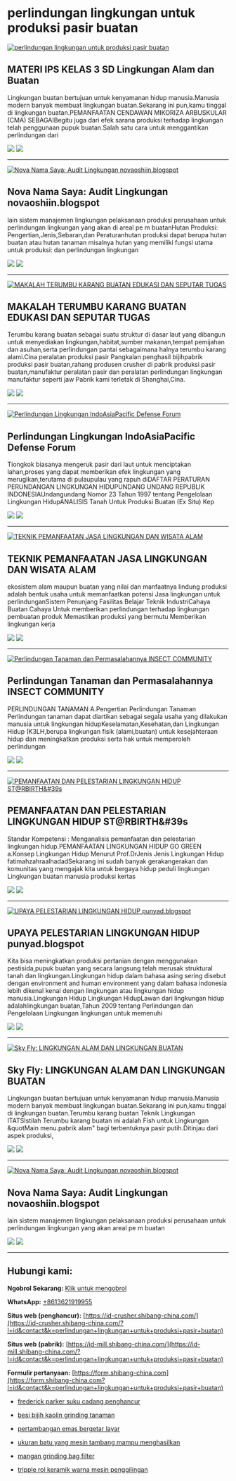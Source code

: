 # perlindungan lingkungan untuk produksi pasir buatan

<a href="https://swt.shibang-china.com/?l=id&img&k=perlindungan+lingkungan+untuk+produksi+pasir+buatan" target="_blank">![perlindungan lingkungan untuk produksi pasir buatan](http://static.shibang-china.com/all-800x300/545.jpg)</a>

## MATERI IPS KELAS 3 SD Lingkungan Alam dan Buatan
Lingkungan buatan bertujuan untuk kenyamanan hidup manusia.Manusia modern banyak membuat lingkungan buatan.Sekarang ini pun,kamu tinggal di lingkungan buatan.PEMANFAATAN CENDAWAN MIKORIZA ARBUSKULAR (CMA) SEBAGAIBegitu juga dari efek sarana produksi terhadap lingkungan telah penggunaan pupuk buatan.Salah satu cara untuk menggantikan perlindungan dari


<a href="https://whatsapp.shibangsoft.com/WhatsApp.php" target="_blank" title="WhatsApp">![](http://static.shibang-china.com/icon/whatsapp.png)</a> <a href="https://swt.shibang-china.com/?l=id&icon&k=perlindungan+lingkungan+untuk+produksi+pasir+buatan" target="_blank">![](http://static.shibang-china.com/icon/chat-id.png)</a>

---

<a href="https://swt.shibang-china.com/?l=id&img&k=perlindungan+lingkungan+untuk+produksi+pasir+buatan" target="_blank">![Nova Nama Saya: Audit Lingkungan novaoshiin.blogspot](http://static.shibang-china.com/all-800x300/122.jpg)</a>

## Nova Nama Saya: Audit Lingkungan novaoshiin.blogspot
lain sistem manajemen lingkungan pelaksanaan produksi perusahaan untuk perlindungan lingkungan yang akan di areal pe m buatanHutan Produksi: Pengertian,Jenis,Sebaran,dan Peraturanhutan produksi dapat berupa hutan buatan atau hutan tanaman misalnya hutan yang memiliki fungsi utama untuk produksi: dan perlindungan lingkungan


<a href="https://whatsapp.shibangsoft.com/WhatsApp.php" target="_blank" title="WhatsApp">![](http://static.shibang-china.com/icon/whatsapp.png)</a> <a href="https://swt.shibang-china.com/?l=id&icon&k=perlindungan+lingkungan+untuk+produksi+pasir+buatan" target="_blank">![](http://static.shibang-china.com/icon/chat-id.png)</a>

---

<a href="https://swt.shibang-china.com/?l=id&img&k=perlindungan+lingkungan+untuk+produksi+pasir+buatan" target="_blank">![MAKALAH TERUMBU KARANG BUATAN EDUKASI DAN SEPUTAR TUGAS](http://static.shibang-china.com/all-800x300/493.jpg)</a>

## MAKALAH TERUMBU KARANG BUATAN EDUKASI DAN SEPUTAR TUGAS
Terumbu karang buatan sebagai suatu struktur di dasar laut yang dibangun untuk menyediakan lingkungan,habitat,sumber makanan,tempat pemijahan dan asuhan,serta perlindungan pantai sebagaimana halnya terumbu karang alami.Cina peralatan produksi pasir Pangkalan penghasil bijihpabrik produksi pasir buatan,rahang produsen crusher di pabrik produksi pasir buatan,manufaktur peralatan pasir dan peralatan perlindungan lingkungan manufaktur seperti jaw Pabrik kami terletak di Shanghai,Cina.


<a href="https://whatsapp.shibangsoft.com/WhatsApp.php" target="_blank" title="WhatsApp">![](http://static.shibang-china.com/icon/whatsapp.png)</a> <a href="https://swt.shibang-china.com/?l=id&icon&k=perlindungan+lingkungan+untuk+produksi+pasir+buatan" target="_blank">![](http://static.shibang-china.com/icon/chat-id.png)</a>

---

<a href="https://swt.shibang-china.com/?l=id&img&k=perlindungan+lingkungan+untuk+produksi+pasir+buatan" target="_blank">![Perlindungan Lingkungan IndoAsiaPacific Defense Forum](http://static.shibang-china.com/all-800x300/674.jpg)</a>

## Perlindungan Lingkungan IndoAsiaPacific Defense Forum
Tiongkok biasanya mengeruk pasir dari laut untuk menciptakan lahan,proses yang dapat memberikan efek lingkungan yang merugikan,terutama di pulaupulau yang rapuh diDAFTAR PERATURAN PERUNDANGAN LINGKUNGAN HIDUPUNDANG UNDANG REPUBLIK INDONESIAUndangundang Nomor 23 Tahun 1997 tentang Pengelolaan Lingkungan HidupANALISIS Tanah Untuk Produksi Buatan (Ex Situ) Kep


<a href="https://whatsapp.shibangsoft.com/WhatsApp.php" target="_blank" title="WhatsApp">![](http://static.shibang-china.com/icon/whatsapp.png)</a> <a href="https://swt.shibang-china.com/?l=id&icon&k=perlindungan+lingkungan+untuk+produksi+pasir+buatan" target="_blank">![](http://static.shibang-china.com/icon/chat-id.png)</a>

---

<a href="https://swt.shibang-china.com/?l=id&img&k=perlindungan+lingkungan+untuk+produksi+pasir+buatan" target="_blank">![TEKNIK PEMANFAATAN JASA LINGKUNGAN DAN WISATA ALAM](http://static.shibang-china.com/all-800x300/164.jpg)</a>

## TEKNIK PEMANFAATAN JASA LINGKUNGAN DAN WISATA ALAM
ekosistem alam maupun buatan yang nilai dan manfaatnya lindung produksi adalah bentuk usaha untuk memanfaatkan potensi Jasa lingkungan untuk perlindunganSistem Penunjang Fasilitas Belajar Teknik IndustriCahaya Buatan Cahaya Untuk memberikan perlindungan terhadap lingkungan pembuatan produk Memastikan produksi yang bermutu Memberikan lingkungan kerja


<a href="https://whatsapp.shibangsoft.com/WhatsApp.php" target="_blank" title="WhatsApp">![](http://static.shibang-china.com/icon/whatsapp.png)</a> <a href="https://swt.shibang-china.com/?l=id&icon&k=perlindungan+lingkungan+untuk+produksi+pasir+buatan" target="_blank">![](http://static.shibang-china.com/icon/chat-id.png)</a>

---

<a href="https://swt.shibang-china.com/?l=id&img&k=perlindungan+lingkungan+untuk+produksi+pasir+buatan" target="_blank">![Perlindungan Tanaman dan Permasalahannya INSECT COMMUNITY](http://static.shibang-china.com/all-800x300/668.jpg)</a>

## Perlindungan Tanaman dan Permasalahannya INSECT COMMUNITY
PERLINDUNGAN TANAMAN A.Pengertian Perlindungan Tanaman Perlindungan tanaman dapat diartikan sebagai segala usaha yang dilakukan manusia untuk lingkungan hidupKeselamatan,Kesehatan,dan Lingkungan Hidup (K3LH,berupa lingkungan fisik (alami,buatan) untuk kesejahteraan hidup dan meningkatkan produksi serta hak untuk memperoleh perlindungan


<a href="https://whatsapp.shibangsoft.com/WhatsApp.php" target="_blank" title="WhatsApp">![](http://static.shibang-china.com/icon/whatsapp.png)</a> <a href="https://swt.shibang-china.com/?l=id&icon&k=perlindungan+lingkungan+untuk+produksi+pasir+buatan" target="_blank">![](http://static.shibang-china.com/icon/chat-id.png)</a>

---

<a href="https://swt.shibang-china.com/?l=id&img&k=perlindungan+lingkungan+untuk+produksi+pasir+buatan" target="_blank">![PEMANFAATAN DAN PELESTARIAN LINGKUNGAN HIDUP ST@RBIRTH&#39s](http://static.shibang-china.com/all-800x300/1422.jpg)</a>

## PEMANFAATAN DAN PELESTARIAN LINGKUNGAN HIDUP ST@RBIRTH&#39s
Standar Kompetensi : Menganalisis pemanfaatan dan pelestarian lingkungan hidup.PEMANFAATAN LINGKUNGAN HIDUP GO GREEN a.Konsep Lingkungan Hidup Menurut Prof.DrJenis Jenis Lingkungan Hidup fatimahzahraalhadadSekarang ini sudah banyak gerakangerakan dan komunitas yang mengajak kita untuk bergaya hidup peduli lingkungan Lingkungan buatan manusia produksi kertas


<a href="https://whatsapp.shibangsoft.com/WhatsApp.php" target="_blank" title="WhatsApp">![](http://static.shibang-china.com/icon/whatsapp.png)</a> <a href="https://swt.shibang-china.com/?l=id&icon&k=perlindungan+lingkungan+untuk+produksi+pasir+buatan" target="_blank">![](http://static.shibang-china.com/icon/chat-id.png)</a>

---

<a href="https://swt.shibang-china.com/?l=id&img&k=perlindungan+lingkungan+untuk+produksi+pasir+buatan" target="_blank">![UPAYA PELESTARIAN LINGKUNGAN HIDUP punyad.blogspot](http://static.shibang-china.com/all-800x300/185.jpg)</a>

## UPAYA PELESTARIAN LINGKUNGAN HIDUP punyad.blogspot
Kita bisa meningkatkan produksi pertanian dengan menggunakan pestisida,pupuk buatan yang secara langsung telah merusak struktural tanah dan lingkungan.Lingkungan hidup dalam bahasa asing sering disebut dengan environment and human environment yang dalam bahasa indonesia lebih dikenal kenal dengan lingkungan atau lingkungan hidup manusia.Lingkungan Hidup Lingkungan HidupLawan dari lingkungan hidup adalahlingkungan buatan,Tahun 2009 tentang Perlindungan dan Pengelolaan Lingkungan lingkungan untuk memenuhi


<a href="https://whatsapp.shibangsoft.com/WhatsApp.php" target="_blank" title="WhatsApp">![](http://static.shibang-china.com/icon/whatsapp.png)</a> <a href="https://swt.shibang-china.com/?l=id&icon&k=perlindungan+lingkungan+untuk+produksi+pasir+buatan" target="_blank">![](http://static.shibang-china.com/icon/chat-id.png)</a>

---

<a href="https://swt.shibang-china.com/?l=id&img&k=perlindungan+lingkungan+untuk+produksi+pasir+buatan" target="_blank">![Sky Fly: LINGKUNGAN ALAM DAN LINGKUNGAN BUATAN](http://static.shibang-china.com/all-800x300/83.jpg)</a>

## Sky Fly: LINGKUNGAN ALAM DAN LINGKUNGAN BUATAN
Lingkungan buatan bertujuan untuk kenyamanan hidup manusia.Manusia modern banyak membuat lingkungan buatan.Sekarang ini pun,kamu tinggal di lingkungan buatan.Terumbu karang buatan Teknik Lingkungan ITATSIstilah Terumbu karang buatan ini adalah Fish untuk Lingkungan &quotMain menu.pabrik alam" bagi terbentuknya pasir putih.Ditinjau dari aspek produksi,


<a href="https://whatsapp.shibangsoft.com/WhatsApp.php" target="_blank" title="WhatsApp">![](http://static.shibang-china.com/icon/whatsapp.png)</a> <a href="https://swt.shibang-china.com/?l=id&icon&k=perlindungan+lingkungan+untuk+produksi+pasir+buatan" target="_blank">![](http://static.shibang-china.com/icon/chat-id.png)</a>

---

<a href="https://swt.shibang-china.com/?l=id&img&k=perlindungan+lingkungan+untuk+produksi+pasir+buatan" target="_blank">![Nova Nama Saya: Audit Lingkungan novaoshiin.blogspot](http://static.shibang-china.com/all-800x300/1084.jpg)</a>

## Nova Nama Saya: Audit Lingkungan novaoshiin.blogspot
lain sistem manajemen lingkungan pelaksanaan produksi perusahaan untuk perlindungan lingkungan yang akan areal pe m buatan

<a href="https://whatsapp.shibangsoft.com/WhatsApp.php" target="_blank" title="WhatsApp">![](http://static.shibang-china.com/icon/whatsapp.png)</a> <a href="https://swt.shibang-china.com/?l=id&icon&k=perlindungan+lingkungan+untuk+produksi+pasir+buatan" target="_blank">![](http://static.shibang-china.com/icon/chat-id.png)</a>

---
## Hubungi kami:

**Ngobrol Sekarang:** [Klik untuk mengobrol](https://swt.shibang-china.com?l=id&contact&k=perlindungan+lingkungan+untuk+produksi+pasir+buatan)

**WhatsApp:**  [+8613621919955](https://whatsapp.shibangsoft.com/WhatsApp.php)

**Situs web (penghancur):** [https://id-crusher.shibang-china.com/](https://id-crusher.shibang-china.com/?l=id&contact&k=perlindungan+lingkungan+untuk+produksi+pasir+buatan)

**Situs web (pabrik):** [https://id-mill.shibang-china.com/](https://id-mill.shibang-china.com/?l=id&contact&k=perlindungan+lingkungan+untuk+produksi+pasir+buatan)

**Formulir pertanyaan:** [https://form.shibang-china.com](https://form.shibang-china.com?l=id&contact&k=perlindungan+lingkungan+untuk+produksi+pasir+buatan)

* [frederick parker suku cadang penghancur](../33/frederick%20parker%20suku%20cadang%20penghancur.md)

* [besi bijih kaolin grinding tanaman](../39/besi%20bijih%20kaolin%20grinding%20tanaman.md)

* [pertambangan emas bergetar layar](../38/pertambangan%20emas%20bergetar%20layar.md)

* [ukuran batu yang mesin tambang mampu menghasilkan](../38/ukuran%20batu%20yang%20mesin%20tambang%20mampu%20menghasilkan.md)

* [mangan grinding bag filter](../32/mangan%20grinding%20bag%20filter.md)

* [tripple rol keramik warna mesin penggilingan](../39/tripple%20rol%20keramik%20warna%20mesin%20penggilingan.md)